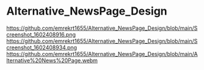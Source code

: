 # Alternative_NewsPage_Design

https://github.com/emrekrt1655/Alternative_NewsPage_Design/blob/main/Screenshot_1602408916.png
https://github.com/emrekrt1655/Alternative_NewsPage_Design/blob/main/Screenshot_1602408934.png
https://github.com/emrekrt1655/Alternative_NewsPage_Design/blob/main/Alternative%20News%20Page.webm
